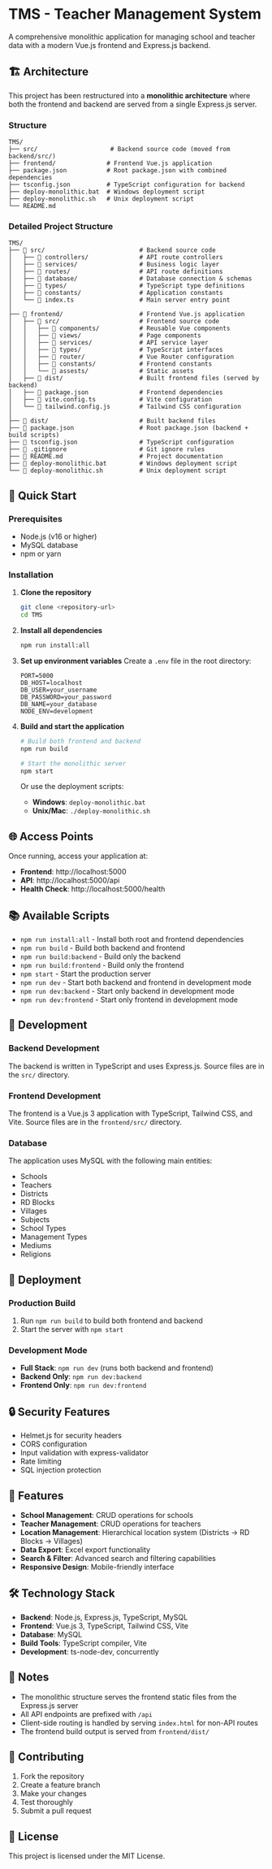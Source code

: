 # TMS - Teacher Management System

A comprehensive monolithic application for managing school and teacher data with a modern Vue.js frontend and Express.js backend.

## 🏗️ Architecture

This project has been restructured into a **monolithic architecture** where both the frontend and backend are served from a single Express.js server.

### Structure
```
TMS/
├── src/                    # Backend source code (moved from backend/src/)
├── frontend/              # Frontend Vue.js application
├── package.json           # Root package.json with combined dependencies
├── tsconfig.json          # TypeScript configuration for backend
├── deploy-monolithic.bat  # Windows deployment script
├── deploy-monolithic.sh   # Unix deployment script
└── README.md
```

### Detailed Project Structure
```
TMS/
├── 📁 src/                          # Backend source code
│   ├── 📁 controllers/              # API route controllers
│   ├── 📁 services/                 # Business logic layer
│   ├── 📁 routes/                   # API route definitions
│   ├── 📁 database/                 # Database connection & schemas
│   ├── 📁 types/                    # TypeScript type definitions
│   ├── 📁 constants/                # Application constants
│   └── 📄 index.ts                  # Main server entry point
│
├── 📁 frontend/                     # Frontend Vue.js application
│   ├── 📁 src/                      # Frontend source code
│   │   ├── 📁 components/           # Reusable Vue components
│   │   ├── 📁 views/                # Page components
│   │   ├── 📁 services/             # API service layer
│   │   ├── 📁 types/                # TypeScript interfaces
│   │   ├── 📁 router/               # Vue Router configuration
│   │   ├── 📁 constants/            # Frontend constants
│   │   └── 📁 assests/              # Static assets
│   ├── 📁 dist/                     # Built frontend files (served by backend)
│   ├── 📄 package.json              # Frontend dependencies
│   ├── 📄 vite.config.ts            # Vite configuration
│   └── 📄 tailwind.config.js        # Tailwind CSS configuration
│
├── 📁 dist/                         # Built backend files
├── 📄 package.json                  # Root package.json (backend + build scripts)
├── 📄 tsconfig.json                 # TypeScript configuration
├── 📄 .gitignore                    # Git ignore rules
├── 📄 README.md                     # Project documentation
├── 📄 deploy-monolithic.bat         # Windows deployment script
└── 📄 deploy-monolithic.sh          # Unix deployment script
```

## 🚀 Quick Start

### Prerequisites
- Node.js (v16 or higher)
- MySQL database
- npm or yarn

### Installation

1. **Clone the repository**
   ```bash
   git clone <repository-url>
   cd TMS
   ```

2. **Install all dependencies**
   ```bash
   npm run install:all
   ```

3. **Set up environment variables**
   Create a `.env` file in the root directory:
   ```env
   PORT=5000
   DB_HOST=localhost
   DB_USER=your_username
   DB_PASSWORD=your_password
   DB_NAME=your_database
   NODE_ENV=development
   ```

4. **Build and start the application**
   ```bash
   # Build both frontend and backend
   npm run build
   
   # Start the monolithic server
   npm start
   ```

   Or use the deployment scripts:
   - **Windows**: `deploy-monolithic.bat`
   - **Unix/Mac**: `./deploy-monolithic.sh`

## 🌐 Access Points

Once running, access your application at:
- **Frontend**: http://localhost:5000
- **API**: http://localhost:5000/api
- **Health Check**: http://localhost:5000/health

## 📚 Available Scripts

- `npm run install:all` - Install both root and frontend dependencies
- `npm run build` - Build both backend and frontend
- `npm run build:backend` - Build only the backend
- `npm run build:frontend` - Build only the frontend
- `npm start` - Start the production server
- `npm run dev` - Start both backend and frontend in development mode
- `npm run dev:backend` - Start only backend in development mode
- `npm run dev:frontend` - Start only frontend in development mode

## 🔧 Development

### Backend Development
The backend is written in TypeScript and uses Express.js. Source files are in the `src/` directory.

### Frontend Development
The frontend is a Vue.js 3 application with TypeScript, Tailwind CSS, and Vite. Source files are in the `frontend/src/` directory.

### Database
The application uses MySQL with the following main entities:
- Schools
- Teachers
- Districts
- RD Blocks
- Villages
- Subjects
- School Types
- Management Types
- Mediums
- Religions

## 🚀 Deployment

### Production Build
1. Run `npm run build` to build both frontend and backend
2. Start the server with `npm start`

### Development Mode
- **Full Stack**: `npm run dev` (runs both backend and frontend)
- **Backend Only**: `npm run dev:backend`
- **Frontend Only**: `npm run dev:frontend`

## 🔒 Security Features

- Helmet.js for security headers
- CORS configuration
- Input validation with express-validator
- Rate limiting
- SQL injection protection

## 📱 Features

- **School Management**: CRUD operations for schools
- **Teacher Management**: CRUD operations for teachers
- **Location Management**: Hierarchical location system (Districts → RD Blocks → Villages)
- **Data Export**: Excel export functionality
- **Search & Filter**: Advanced search and filtering capabilities
- **Responsive Design**: Mobile-friendly interface

## 🛠️ Technology Stack

- **Backend**: Node.js, Express.js, TypeScript, MySQL
- **Frontend**: Vue.js 3, TypeScript, Tailwind CSS, Vite
- **Database**: MySQL
- **Build Tools**: TypeScript compiler, Vite
- **Development**: ts-node-dev, concurrently

## 📝 Notes

- The monolithic structure serves the frontend static files from the Express.js server
- All API endpoints are prefixed with `/api`
- Client-side routing is handled by serving `index.html` for non-API routes
- The frontend build output is served from `frontend/dist/`

## 🤝 Contributing

1. Fork the repository
2. Create a feature branch
3. Make your changes
4. Test thoroughly
5. Submit a pull request

## 📄 License

This project is licensed under the MIT License.
